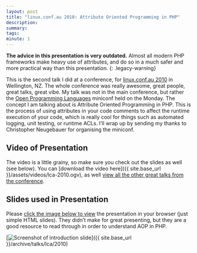 ```yaml
---
layout: post
title: "linux.conf.au 2010: Attribute Oriented Programming in PHP"
description: 
summary: 
tags: 
minute: 1
---
```


**The advice in this presentation is very outdated.**
Almost all modern PHP frameworks make heavy use of attributes, and do so in a much safer and more practical way than this presentation.
{: .legacy-warning}

This is the second talk I did at a conference, for [linux.conf.au 2010](https://web.archive.org/web/20110304201544/http://www.lca2010.org.nz/) in Wellington, NZ.
The whole conference was really awesome, great people, great talks, great vibe.
My talk was not in the main conference, but rather the [Open Programming Languages](https://web.archive.org/web/20110822202253/http://www.lca2010.org.nz/wiki/Miniconfs/Open_Programming_Languages) miniconf held on the Monday.
The concept I am talking about is Attribute Oriented Programming in PHP.
This is the process of using attributes in your code comments to affect the runtime execution of your code, which is really cool for things such as automated logging, unit testing, or runtime ACLs.
I’ll wrap up by sending my thanks to Christopher Neugebauer for organising the miniconf.

## Video of Presentation
The video is a little grainy, so make sure you check out the slides as well (see below).
You can [download the video here]({{ site.base_url }}/assets/videos/lca-2010.ogv), as well [view all the other great talks from the conference](https://web.archive.org/web/20150114032727/www.r2.co.nz/20100118/illott-m4.htm).
 
## Slides used in Presentation
Please [click the image below to view](http://peter.serwylo.com/archive/talks/lca/2010) the presentation in your browser (just simple HTML slides).
They didn’t make for great presenting, but they are a good resource to read through in order to understand AOP in PHP.

[<img class="border" src="{{ site.base_url }}/assets/images/lca-2010-thumb.png" alt="Screenshot of introduction slide" />]({{ site.base_url }}/archive/talks/lca/2010)
